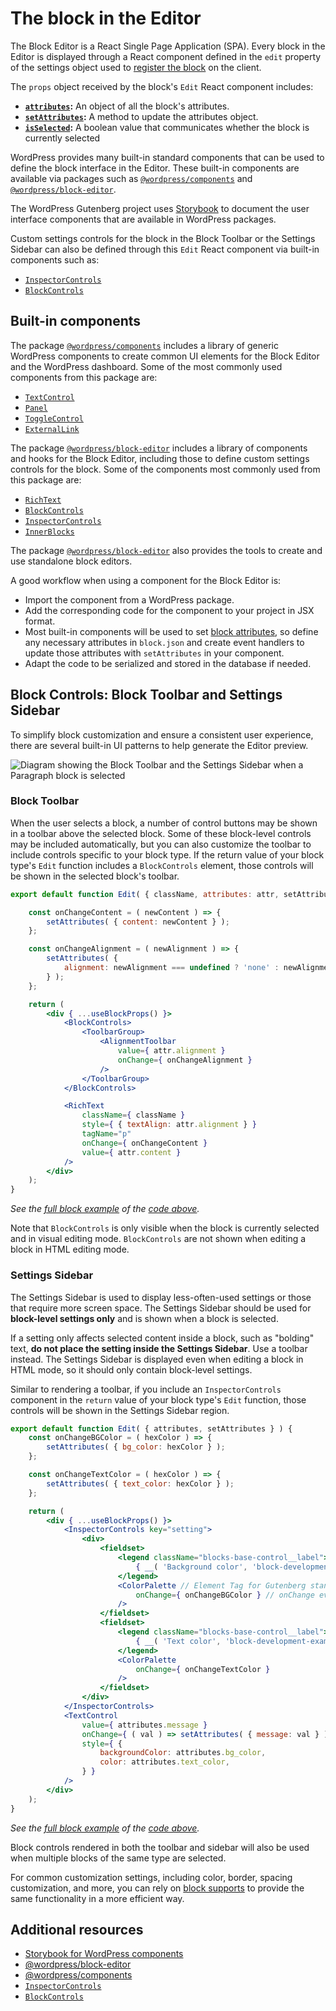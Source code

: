 # The block in the Editor

The Block Editor is a React Single Page Application (SPA). Every block in the Editor is displayed through a React component defined in the `edit` property of the settings object used to [register the block](https://developer.wordpress.org/block-editor/getting-started/fundamentals/registration-of-a-block/#registration-of-the-block-with-javascript-client-side) on the client. 

The `props` object received by the block's `Edit` React component includes:

- **[`attributes`](https://developer.wordpress.org/block-editor/reference-guides/block-api/block-edit-save/#attributes):** An object of all the block's attributes.
- **[`setAttributes`](https://developer.wordpress.org/block-editor/reference-guides/block-api/block-edit-save/#setattributes):** A method to update the attributes object.
- **[`isSelected`](https://developer.wordpress.org/block-editor/reference-guides/block-api/block-edit-save/#isselected):** A boolean value that communicates whether the block is currently selected

WordPress provides many built-in standard components that can be used to define the block interface in the Editor. These built-in components are available via packages such as [`@wordpress/components`](https://developer.wordpress.org/block-editor/reference-guides/packages/packages-components/) and [`@wordpress/block-editor`](https://developer.wordpress.org/block-editor/reference-guides/packages/packages-block-editor/).

<div class="callout">
	The WordPress Gutenberg project uses <a href="https://wordpress.github.io/gutenberg/?path=/docs/docs-introduction--page">Storybook</a> to document the user interface components that are available in WordPress packages.
</div>

Custom settings controls for the block in the Block Toolbar or the Settings Sidebar can also be defined through this `Edit` React component via built-in components such as:

- [`InspectorControls`](https://github.com/WordPress/gutenberg/blob/HEAD/packages/block-editor/src/components/inspector-controls/README.md) 
- [`BlockControls`](https://github.com/WordPress/gutenberg/tree/trunk/packages/block-editor/src/components/block-controls) 

## Built-in components

The package [`@wordpress/components`](https://developer.wordpress.org/block-editor/reference-guides/packages/packages-components/) includes a library of generic WordPress components to create common UI elements for the Block Editor and the WordPress dashboard. Some of the  most commonly used components from this package are:

- [`TextControl`](https://wordpress.github.io/gutenberg/?path=/docs/components-textcontrol--docs) 
- [`Panel`](https://wordpress.github.io/gutenberg/?path=/docs/components-panel--docs)
- [`ToggleControl`](https://wordpress.github.io/gutenberg/?path=/docs/components-togglecontrol--docs)
- [`ExternalLink`](https://wordpress.github.io/gutenberg/?path=/docs/components-externallink--docs)

The package [`@wordpress/block-editor`](https://developer.wordpress.org/block-editor/reference-guides/packages/packages-block-editor/) includes a library of components and hooks for the Block Editor, including those to define custom settings controls for the block. Some of the components most commonly used from this package are:

- [`RichText`](https://github.com/WordPress/gutenberg/blob/HEAD/packages/block-editor/src/components/rich-text/README.md)
- [`BlockControls`](https://github.com/WordPress/gutenberg/tree/trunk/packages/block-editor/src/components/block-controls)
- [`InspectorControls`](https://github.com/WordPress/gutenberg/blob/HEAD/packages/block-editor/src/components/inspector-controls/README.md)
- [`InnerBlocks`](https://github.com/WordPress/gutenberg/blob/HEAD/packages/block-editor/src/components/inner-blocks/README.md)

<div class="callout callout-info">
	The package <a href="https://developer.wordpress.org/block-editor/reference-guides/packages/packages-block-editor/"><code>@wordpress/block-editor</code></a> also provides the tools to create and use standalone block editors.
</div>

A good workflow when using a component for the Block Editor is:

- Import the component from a WordPress package.
- Add the corresponding code for the component to your project in JSX format.
- Most built-in components will be used to set [block attributes](https://developer.wordpress.org/block-editor/getting-started/fundamentals/block-json/#using-attributes-to-store-block-data), so define any necessary attributes in `block.json` and create event handlers to update those attributes with `setAttributes` in your component.
- Adapt the code to be serialized and stored in the database if needed.

## Block Controls: Block Toolbar and Settings Sidebar

To simplify block customization and ensure a consistent user experience, there are several built-in UI patterns to help generate the Editor preview. 

![Diagram showing the Block Toolbar and the Settings Sidebar when a Paragraph block is selected](https://developer.wordpress.org/files/2023/12/block-toolbar-settings-sidebar.png)

### Block Toolbar

When the user selects a block, a number of control buttons may be shown in a toolbar above the selected block. Some of these block-level controls may be included automatically, but you can also customize the toolbar to include controls specific to your block type. If the return value of your block type's `Edit` function includes a `BlockControls` element, those controls will be shown in the selected block's toolbar.

```jsx
export default function Edit( { className, attributes: attr, setAttributes } ) {

	const onChangeContent = ( newContent ) => {
		setAttributes( { content: newContent } );
	};

	const onChangeAlignment = ( newAlignment ) => {
		setAttributes( {
			alignment: newAlignment === undefined ? 'none' : newAlignment,
		} );
	};

	return (
		<div { ...useBlockProps() }>
			<BlockControls>
				<ToolbarGroup>
					<AlignmentToolbar
						value={ attr.alignment }
						onChange={ onChangeAlignment }
					/>
				</ToolbarGroup>
			</BlockControls>

			<RichText
				className={ className }
				style={ { textAlign: attr.alignment } }
				tagName="p"
				onChange={ onChangeContent }
				value={ attr.content }
			/>
		</div>
	);
}
```

_See the [full block example](https://github.com/WordPress/block-development-examples/tree/trunk/plugins/block-toolbar-ab967f) of the [code above](https://github.com/WordPress/block-development-examples/blob/trunk/plugins/block-toolbar-ab967f/src/edit.js)._

Note that `BlockControls` is only visible when the block is currently selected and in visual editing mode. `BlockControls` are not shown when editing a block in HTML editing mode.

### Settings Sidebar

The Settings Sidebar is used to display less-often-used settings or those that require more screen space. The Settings Sidebar should be used for **block-level settings only** and is shown when a block is selected.

If a setting only affects selected content inside a block, such as "bolding" text, **do not place the setting inside the Settings Sidebar**. Use a toolbar instead. The Settings Sidebar is displayed even when editing a block in HTML mode, so it should only contain block-level settings.

Similar to rendering a toolbar, if you include an `InspectorControls` component in the `return` value of your block type's `Edit` function, those controls will be shown in the Settings Sidebar region.

```jsx
export default function Edit( { attributes, setAttributes } ) {
	const onChangeBGColor = ( hexColor ) => {
		setAttributes( { bg_color: hexColor } );
	};

	const onChangeTextColor = ( hexColor ) => {
		setAttributes( { text_color: hexColor } );
	};

	return (
		<div { ...useBlockProps() }>
			<InspectorControls key="setting">
				<div>
					<fieldset>
						<legend className="blocks-base-control__label">
							{ __( 'Background color', 'block-development-examples' ) }
						</legend>
						<ColorPalette // Element Tag for Gutenberg standard colour selector
							onChange={ onChangeBGColor } // onChange event callback
						/>
					</fieldset>
					<fieldset>
						<legend className="blocks-base-control__label">
							{ __( 'Text color', 'block-development-examples' ) }
						</legend>
						<ColorPalette
							onChange={ onChangeTextColor }
						/>
					</fieldset>
				</div>
			</InspectorControls>
			<TextControl
				value={ attributes.message }
				onChange={ ( val ) => setAttributes( { message: val } ) }
				style={ {
					backgroundColor: attributes.bg_color,
					color: attributes.text_color,
				} }
			/>
		</div>
	);
}
```
_See the [full block example](https://github.com/WordPress/block-development-examples/tree/trunk/plugins/settings-sidebar-82c525) of the [code above](https://github.com/WordPress/block-development-examples/blob/trunk/plugins/settings-sidebar-82c525/src/edit.js)._

Block controls rendered in both the toolbar and sidebar will also be used when multiple blocks of the same type are selected.

<div class="callout callout-note">
	For common customization settings, including color, border, spacing customization, and more, you can rely on <a href="https://developer.wordpress.org/block-editor/getting-started/fundamentals/block-json/#enable-ui-settings-panels-for-the-block-with-supports">block supports</a> to provide the same functionality in a more efficient way.
</div>

## Additional resources

- [Storybook for WordPress components](https://wordpress.github.io/gutenberg/?path=/docs/docs-introduction--page)
- [@wordpress/block-editor](https://developer.wordpress.org/block-editor/reference-guides/packages/packages-block-editor/)
- [@wordpress/components](https://developer.wordpress.org/block-editor/reference-guides/packages/packages-components/)
- [`InspectorControls`](https://github.com/WordPress/gutenberg/blob/HEAD/packages/block-editor/src/components/inspector-controls/README.md)
- [`BlockControls`](https://github.com/WordPress/gutenberg/tree/trunk/packages/block-editor/src/components/block-controls)
